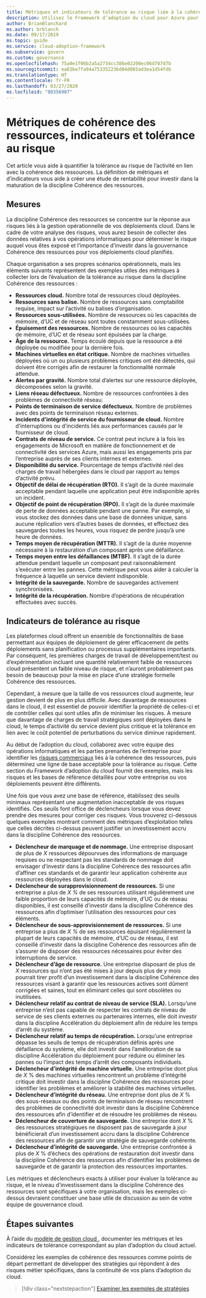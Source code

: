 ```yaml
---
title: Métriques et indicateurs de tolérance au risque liée à la cohérence des ressources
description: Utilisez le Framework d’adoption du cloud pour Azure pour quantifier la tolérance au risque métier liée à la cohérence des ressources.
author: BrianBlanchard
ms.author: brblanch
ms.date: 09/17/2019
ms.topic: guide
ms.service: cloud-adoption-framework
ms.subservice: govern
ms.custom: governance
ms.openlocfilehash: 75a0e1f06b2a5a2734cc386e02200ec06d707d7b
ms.sourcegitcommit: ea63be7fa94a75335223bd84d065ad3ea1d54fdb
ms.translationtype: HT
ms.contentlocale: fr-FR
ms.lasthandoff: 03/27/2020
ms.locfileid: "80356907"
---
```

<!-- cSpell:ignore MTBF MTTR -->

# <a name="resource-consistency-metrics-indicators-and-risk-tolerance"></a>Métriques de cohérence des ressources, indicateurs et tolérance au risque

Cet article vous aide à quantifier la tolérance au risque de l’activité en lien avec la cohérence des ressources. La définition de métriques et d’indicateurs vous aide à créer une étude de rentabilité pour investir dans la maturation de la discipline Cohérence des ressources.

## <a name="metrics"></a>Mesures

La discipline Cohérence des ressources se concentre sur la réponse aux risques liés à la gestion opérationnelle de vos déploiements cloud. Dans le cadre de votre analyse des risques, vous aurez besoin de collecter des données relatives à vos opérations informatiques pour déterminer le risque auquel vous êtes exposé et l’importance d’investir dans la gouvernance Cohérence des ressources pour vos déploiements cloud planifiés.

Chaque organisation a ses propres scénarios opérationnels, mais les éléments suivants représentent des exemples utiles des métriques à collecter lors de l’évaluation de la tolérance au risque dans la discipline Cohérence des ressources :

- **Ressources cloud.** Nombre total de ressources cloud déployées.
- **Ressources sans balise.** Nombre de ressources sans comptabilité requise, impact sur l’activité ou balises d’organisation.
- **Ressources sous-utilisées.** Nombre de ressources où les capacités de mémoire, d’UC et de réseau sont toutes constamment sous-utilisées.
- **Épuisement des ressources.** Nombre de ressources où les capacités de mémoire, d’UC et de réseau sont épuisées par la charge.
- **Âge de la ressource.** Temps écoulé depuis que la ressource a été déployée ou modifiée pour la dernière fois.
- **Machines virtuelles en état critique.** Nombre de machines virtuelles déployées où un ou plusieurs problèmes critiques ont été détectés, qui doivent être corrigés afin de restaurer la fonctionnalité normale attendue.
- **Alertes par gravité.** Nombre total d’alertes sur une ressource déployée, décomposées selon la gravité.
- **Liens réseau défectueux.** Nombre de ressources confrontées à des problèmes de connectivité réseau.
- **Points de terminaison de service défectueux.** Nombre de problèmes avec des points de terminaison réseau externes.
- **Incidents d’intégrité de service du fournisseur de cloud.** Nombre d’interruptions ou d’incidents liés aux performances causés par le fournisseur de cloud.
- **Contrats de niveau de service.** Ce contrat peut inclure à la fois les engagements de Microsoft en matière de fonctionnement et de connectivité des services Azure, mais aussi les engagements pris par l’entreprise auprès de ses clients internes et externes.
- **Disponibilité du service.** Pourcentage de temps d’activité réel des charges de travail hébergées dans le cloud par rapport au temps d’activité prévu.
- **Objectif de délai de récupération (RTO).** Il s’agit de la durée maximale acceptable pendant laquelle une application peut être indisponible après un incident.
- **Objectif de point de récupération (RPO).** Il s’agit de la durée maximale de perte de données acceptable pendant une panne. Par exemple, si vous stockez des données dans une base de données unique, sans aucune réplication vers d’autres bases de données, et effectuez des sauvegardes toutes les heures, vous risquez de perdre jusqu’à une heure de données.
- **Temps moyen de récupération (MTTR).** Il s’agit de la durée moyenne nécessaire à la restauration d’un composant après une défaillance.
- **Temps moyen entre les défaillances (MTBF).** Il s’agit de la durée attendue pendant laquelle un composant peut raisonnablement s’exécuter entre les pannes. Cette métrique peut vous aider à calculer la fréquence à laquelle un service devient indisponible.
- **Intégrité de la sauvegarde.** Nombre de sauvegardes activement synchronisées.
- **Intégrité de la récupération.** Nombre d’opérations de récupération effectuées avec succès.

## <a name="risk-tolerance-indicators"></a>Indicateurs de tolérance au risque

Les plateformes cloud offrent un ensemble de fonctionnalités de base permettant aux équipes de déploiement de gérer efficacement de petits déploiements sans planification ou processus supplémentaires importants. Par conséquent, les premières charges de travail de développement/test ou d’expérimentation incluant une quantité relativement faible de ressources cloud présentent un faible niveau de risque, et n’auront probablement pas besoin de beaucoup pour la mise en place d’une stratégie formelle Cohérence des ressources.

Cependant, à mesure que la taille de vos ressources cloud augmente, leur gestion devient de plus en plus difficile. Avec davantage de ressources dans le cloud, il est essentiel de pouvoir identifier la propriété de celles-ci et de contrôler celles qui sont utiles afin de minimiser les risques. À mesure que davantage de charges de travail stratégiques sont déployées dans le cloud, le temps d’activité du service devient plus critique et la tolérance en lien avec le coût potentiel de perturbations du service diminue rapidement.

Au début de l’adoption du cloud, collaborez avec votre équipe des opérations informatiques et les parties prenantes de l’entreprise pour identifier les [risques commerciaux](./business-risks.md) liés à la cohérence des ressources, puis déterminez une ligne de base acceptable pour la tolérance au risque. Cette section du Framework d’adoption du cloud fournit des exemples, mais les risques et les bases de référence détaillés pour votre entreprise ou vos déploiements peuvent être différents.

Une fois que vous avez une base de référence, établissez des seuils minimaux représentant une augmentation inacceptable de vos risques identifiés. Ces seuils font office de déclencheurs lorsque vous devez prendre des mesures pour corriger ces risques. Vous trouverez ci-dessous quelques exemples montrant comment des métriques d’exploitation telles que celles décrites ci-dessus peuvent justifier un investissement accru dans la discipline Cohérence des ressources.

- **Déclencheur de marquage et de nommage.** Une entreprise disposant de plus de _X_ ressources dépourvues des informations de marquage requises ou ne respectant pas les standards de nommage doit envisager d’investir dans la discipline Cohérence des ressources afin d’affiner ces standards et de garantir leur application cohérente aux ressources déployées dans le cloud.
- **Déclencheur de surapprovisionnement de ressources.** Si une entreprise a plus de _X %_ de ses ressources utilisant régulièrement une faible proportion de leurs capacités de mémoire, d’UC ou de réseau disponibles, il est conseillé d’investir dans la discipline Cohérence des ressources afin d’optimiser l’utilisation des ressources pour ces éléments.
- **Déclencheur de sous-approvisionnement de ressources.** Si une entreprise a plus de _X %_ de ses ressources épuisant régulièrement la plupart de leurs capacités de mémoire, d’UC ou de réseau, il est conseillé d’investir dans la discipline Cohérence des ressources afin de s’assurer de disposer des ressources nécessaires pour éviter des interruptions de service.
- **Déclencheur d’âge de ressource.** Une entreprise disposant de plus de _X_ ressources qui n’ont pas été mises à jour depuis plus de _y_ mois pourrait tirer profit d’un investissement dans la discipline Cohérence des ressources visant à garantir que les ressources actives sont dûment corrigées et saines, tout en éliminant celles qui sont obsolètes ou inutilisées.
- **Déclencheur relatif au contrat de niveau de service (SLA).** Lorsqu’une entreprise n’est pas capable de respecter les contrats de niveau de service de ses clients externes ou partenaires internes, elle doit investir dans la discipline Accélération du déploiement afin de réduire les temps d’arrêt du système.
- **Déclencheur relatif au temps de récupération.** Lorsqu’une entreprise dépasse les seuils de temps de récupération définis après une défaillance du système, elle doit investir dans l’amélioration de sa discipline Accélération du déploiement pour réduire ou éliminer les pannes ou l’impact des temps d’arrêt des composants individuels.
- **Déclencheur d’intégrité de machine virtuelle.** Une entreprise dont plus de _X_ % des machines virtuelles rencontrent un problème d’intégrité critique doit investir dans la discipline Cohérence des ressources pour identifier les problèmes et améliorer la stabilité des machines virtuelles.
- **Déclencheur d’intégrité du réseau.** Une entreprise dont plus de _X_ % des sous-réseaux ou des points de terminaison de réseau rencontrent des problèmes de connectivité doit investir dans la discipline Cohérence des ressources afin d’identifier et de résoudre les problèmes de réseau.
- **Déclencheur de couverture de sauvegarde.** Une entreprise dont _X_ % des ressources stratégiques ne disposent pas de sauvegarde à jour bénéficierait d’un investissement accru dans la discipline Cohérence des ressources afin de garantir une stratégie de sauvegarde cohérente.
- **Déclencheur d’intégrité de sauvegarde.** Une entreprise confrontée à plus de _X_ % d’échecs des opérations de restauration doit investir dans la discipline Cohérence des ressources afin d’identifier les problèmes de sauvegarde et de garantir la protection des ressources importantes.

Les métriques et déclencheurs exacts à utiliser pour évaluer la tolérance au risque, et le niveau d’investissement dans la discipline Cohérence des ressources sont spécifiques à votre organisation, mais les exemples ci-dessus devraient constituer une base utile de discussion au sein de votre équipe de gouvernance cloud.

## <a name="next-steps"></a>Étapes suivantes

À l’aide du [modèle de gestion cloud ](./template.md), documenter les métriques et les indicateurs de tolérance correspondant au plan d’adoption du cloud actuel.

Considérez les exemples de cohérence des ressources comme points de départ permettant de développer des stratégies qui répondent à des risques métier spécifiques, dans la continuité de vos plans d’adoption du cloud.

> [!div class="nextstepaction"]
> [Examiner les exemples de stratégies](./policy-statements.md)
